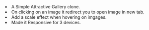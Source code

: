 <li>A Simple Attractive Gallery clone.</li>
<li>On clicking on an image it redirect you to open image in new tab.</li>
<li>Add a scale effect when hovering on imgages.</li>
<li>Made it Responsive for 3 devices.</li>
